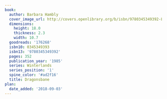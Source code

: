 ```yaml
---
book:
  author: Barbara Hambly
  cover_image_url: http://covers.openlibrary.org/b/isbn/9780345349392-L.jpg
  dimensions:
    height: 18.0
    thickness: 2.3
    width: 10.7
  goodreads: '176268'
  isbn10: 0345349393
  isbn13: '9780345349392'
  pages: 352
  publication_year: '1985'
  series: Winterlands
  series_position: '1'
  spine_color: '#ad2f16'
  title: Dragonsbane
plan:
  date_added: '2018-09-03'
---
```

